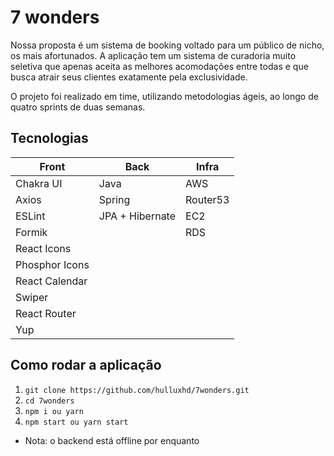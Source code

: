 # 7 wonders

Nossa proposta é um sistema de booking voltado para um público de nicho, os mais afortunados. A aplicação tem um sistema de curadoria muito seletiva que apenas aceita as melhores acomodações entre todas e que busca atrair seus clientes exatamente pela exclusividade.

O projeto foi realizado em time, utilizando metodologias ágeis, ao longo de quatro sprints de duas semanas.

## Tecnologias

| Front  | Back  | Infra  |   
|---|---|---|
| Chakra UI  | Java  | AWS  |
|  Axios | Spring  | Router53  |
|  ESLint | JPA + Hibernate  | EC2  |
|  Formik |   |  RDS |
|  React Icons |   |   |
|  Phosphor Icons |   |   |
|  React Calendar |   |   |
|  Swiper |   |   |
|  React Router |   |   |
|  Yup |   |   |

## Como rodar a aplicação
1. `git clone https://github.com/hulluxhd/7wonders.git`
2. `cd 7wonders`
3. `npm i ou yarn `
4. `npm start ou yarn start`

* Nota: o backend está offline por enquanto

